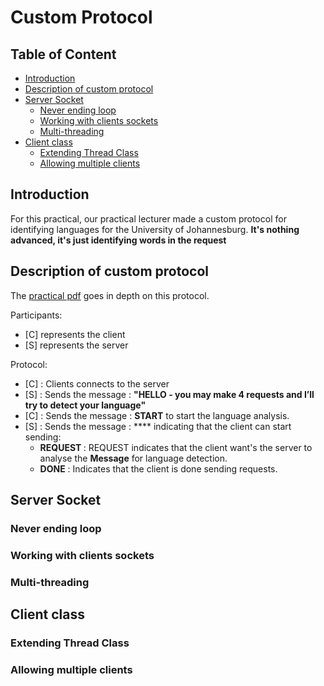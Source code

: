 # Custom Protocol

## Table of Content

- [Introduction](#introduction)
- [Description of custom protocol](#description-of-custom-protocol)
- [Server Socket](#server-socket)
  * [Never ending loop](#never-ending-loop)
  * [Working with clients sockets](#working-with-clients-sockets)
  * [Multi-threading](#multi-threading)
- [Client class](#client-class)
  * [Extending Thread Class](#extending-thread-class)
  * [Allowing multiple clients](#allowing-multiple-clients)


## Introduction

For this practical, our practical lecturer made a custom protocol for identifying languages 
for the University of Johannesburg. **It's nothing advanced, it's just identifying words in the request**

## Description of custom protocol

The [practical pdf](./docs/ACSSE_CSC02B2_2023_Practical02.pdf) goes in depth on this protocol.

Participants:
- [C] represents the client
- [S] represents the server

Protocol:

- [C] : Clients connects to the server
- [S] : Sends the message : **"HELLO - you may make 4 requests and I’ll try to detect your language"**
- [C] : Sends the message : **START** to start the language analysis.
- [S] : Sends the message : **** indicating that the client can start sending:
  - **REQUEST <Message>** : REQUEST indicates that the client want's the server to analyse the **Message** for language detection.  
  - **DONE** : Indicates that the client is done sending requests.

## Server Socket

### Never ending loop

### Working with clients sockets

### Multi-threading

## Client class

### Extending Thread Class

### Allowing multiple clients